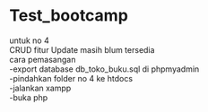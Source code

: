 # Test_bootcamp
untuk no 4 <br>
CRUD fitur Update masih blum tersedia<br>
cara pemasangan <br>
-export database db_toko_buku.sql di phpmyadmin<br>
-pindahkan folder no 4 ke htdocs<br>
-jalankan xampp<br>
-buka php<br>
